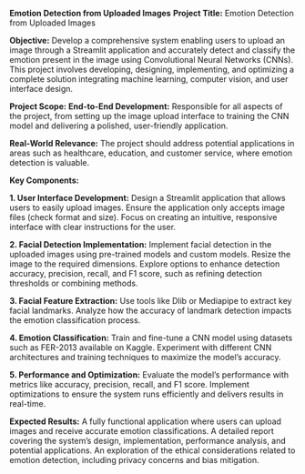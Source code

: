 **Emotion Detection from Uploaded Images**
**Project Title:**
Emotion Detection from Uploaded Images

**Objective:**
Develop a comprehensive system enabling users to upload an image through a Streamlit application and accurately detect and classify the emotion present in the image using Convolutional Neural Networks (CNNs). This project involves developing, designing, implementing, and optimizing a complete solution integrating machine learning, computer vision, and user interface design.

**Project Scope:**
**End-to-End Development:**
Responsible for all aspects of the project, from setting up the image upload interface to training the CNN model and delivering a polished, user-friendly application.

**Real-World Relevance:**
The project should address potential applications in areas such as healthcare, education, and customer service, where emotion detection is valuable.

**Key Components:**

**1. User Interface Development:**
Design a Streamlit application that allows users to easily upload images.
Ensure the application only accepts image files (check format and size).
Focus on creating an intuitive, responsive interface with clear instructions for the user.

**2. Facial Detection Implementation:**
Implement facial detection in the uploaded images using pre-trained models and custom models.
Resize the image to the required dimensions.
Explore options to enhance detection accuracy, precision, recall, and F1 score, such as refining detection thresholds or combining methods.

**3. Facial Feature Extraction:**
Use tools like Dlib or Mediapipe to extract key facial landmarks.
Analyze how the accuracy of landmark detection impacts the emotion classification process.

**4. Emotion Classification:**
Train and fine-tune a CNN model using datasets such as FER-2013 available on Kaggle.
Experiment with different CNN architectures and training techniques to maximize the model’s accuracy.

**5. Performance and Optimization:**
Evaluate the model’s performance with metrics like accuracy, precision, recall, and F1 score.
Implement optimizations to ensure the system runs efficiently and delivers results in real-time.

**Expected Results:**
A fully functional application where users can upload images and receive accurate emotion classifications.
A detailed report covering the system’s design, implementation, performance analysis, and potential applications.
An exploration of the ethical considerations related to emotion detection, including privacy concerns and bias mitigation.
